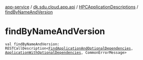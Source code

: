 [app-service](../../index.md) / [dk.sdu.cloud.app.api](../index.md) / [HPCApplicationDescriptions](index.md) / [findByNameAndVersion](./find-by-name-and-version.md)

# findByNameAndVersion

`val findByNameAndVersion: RESTCallDescription<`[`FindApplicationAndOptionalDependencies`](../-find-application-and-optional-dependencies/index.md)`, `[`ApplicationWithOptionalDependencies`](../-application-with-optional-dependencies/index.md)`, CommonErrorMessage>`